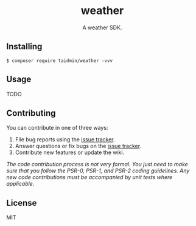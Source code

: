 <h1 align="center"> weather </h1>

<p align="center"> A weather SDK.</p>


## Installing

```shell
$ composer require taidmin/weather -vvv
```

## Usage

TODO

## Contributing

You can contribute in one of three ways:

1. File bug reports using the [issue tracker](https://github.com/taidmin/weather/issues).
2. Answer questions or fix bugs on the [issue tracker](https://github.com/taidmin/weather/issues).
3. Contribute new features or update the wiki.

_The code contribution process is not very formal. You just need to make sure that you follow the PSR-0, PSR-1, and PSR-2 coding guidelines. Any new code contributions must be accompanied by unit tests where applicable._

## License

MIT